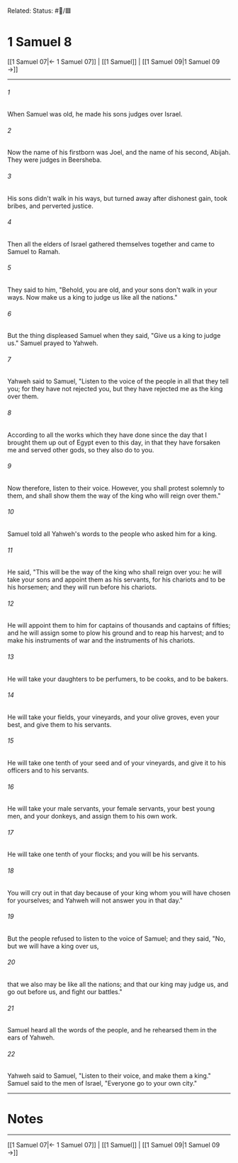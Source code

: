 Related:
Status: #📖/🟥
# 1 Samuel 8

[[1 Samuel 07|← 1 Samuel 07]] | [[1 Samuel]] | [[1 Samuel 09|1 Samuel 09 →]]
***



###### 1 
When Samuel was old, he made his sons judges over Israel. 

###### 2 
Now the name of his firstborn was Joel, and the name of his second, Abijah. They were judges in Beersheba. 

###### 3 
His sons didn't walk in his ways, but turned away after dishonest gain, took bribes, and perverted justice. 

###### 4 
Then all the elders of Israel gathered themselves together and came to Samuel to Ramah. 

###### 5 
They said to him, "Behold, you are old, and your sons don't walk in your ways. Now make us a king to judge us like all the nations." 

###### 6 
But the thing displeased Samuel when they said, "Give us a king to judge us." Samuel prayed to Yahweh. 

###### 7 
Yahweh said to Samuel, "Listen to the voice of the people in all that they tell you; for they have not rejected you, but they have rejected me as the king over them. 

###### 8 
According to all the works which they have done since the day that I brought them up out of Egypt even to this day, in that they have forsaken me and served other gods, so they also do to you. 

###### 9 
Now therefore, listen to their voice. However, you shall protest solemnly to them, and shall show them the way of the king who will reign over them." 

###### 10 
Samuel told all Yahweh's words to the people who asked him for a king. 

###### 11 
He said, "This will be the way of the king who shall reign over you: he will take your sons and appoint them as his servants, for his chariots and to be his horsemen; and they will run before his chariots. 

###### 12 
He will appoint them to him for captains of thousands and captains of fifties; and he will assign some to plow his ground and to reap his harvest; and to make his instruments of war and the instruments of his chariots. 

###### 13 
He will take your daughters to be perfumers, to be cooks, and to be bakers. 

###### 14 
He will take your fields, your vineyards, and your olive groves, even your best, and give them to his servants. 

###### 15 
He will take one tenth of your seed and of your vineyards, and give it to his officers and to his servants. 

###### 16 
He will take your male servants, your female servants, your best young men, and your donkeys, and assign them to his own work. 

###### 17 
He will take one tenth of your flocks; and you will be his servants. 

###### 18 
You will cry out in that day because of your king whom you will have chosen for yourselves; and Yahweh will not answer you in that day." 

###### 19 
But the people refused to listen to the voice of Samuel; and they said, "No, but we will have a king over us, 

###### 20 
that we also may be like all the nations; and that our king may judge us, and go out before us, and fight our battles." 

###### 21 
Samuel heard all the words of the people, and he rehearsed them in the ears of Yahweh. 

###### 22 
Yahweh said to Samuel, "Listen to their voice, and make them a king." Samuel said to the men of Israel, "Everyone go to your own city."

---
# Notes


***
[[1 Samuel 07|← 1 Samuel 07]] | [[1 Samuel]] | [[1 Samuel 09|1 Samuel 09 →]]
